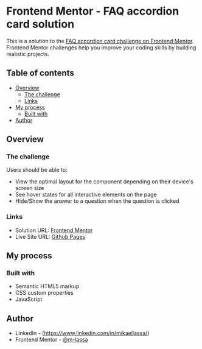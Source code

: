 # Frontend Mentor - FAQ accordion card solution

This is a solution to the [FAQ accordion card challenge on Frontend Mentor](https://www.frontendmentor.io/challenges/faq-accordion-card-XlyjD0Oam). Frontend Mentor challenges help you improve your coding skills by building realistic projects. 

## Table of contents

- [Overview](#overview)
  - [The challenge](#the-challenge)
  - [Links](#links)
- [My process](#my-process)
  - [Built with](#built-with)
- [Author](#author)

## Overview

### The challenge

Users should be able to:

- View the optimal layout for the component depending on their device's screen size
- See hover states for all interactive elements on the page
- Hide/Show the answer to a question when the question is clicked

### Links

- Solution URL: [Frontend Mentor](https://www.frontendmentor.io/solutions/faq-accordion-card-with-html5-css-and-javascript-_Z4kXp6vW)
- Live Site URL: [Github Pages](https://m-lassa.github.io/FAQ_Accordion/)

## My process

### Built with

- Semantic HTML5 markup
- CSS custom properties
- JavaScript


## Author

- LinkedIn - (https://www.linkedin.com/in/mikaellassa/)
- Frontend Mentor - [@m-lassa](https://www.frontendmentor.io/profile/m-lassa)

